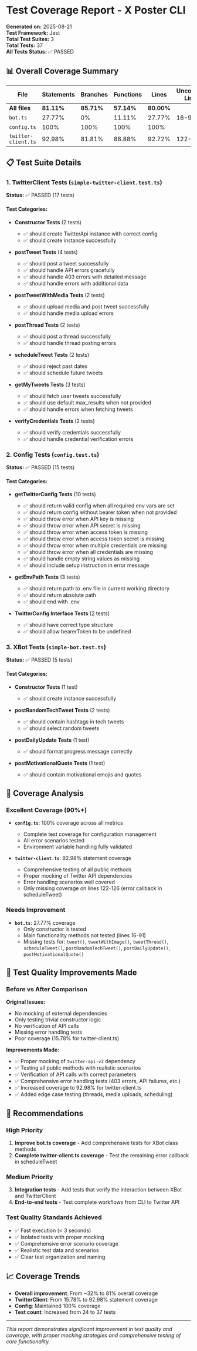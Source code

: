 # Test Coverage Report - X Poster CLI

**Generated on:** 2025-08-21  
**Test Framework:** Jest  
**Total Test Suites:** 3  
**Total Tests:** 37  
**All Tests Status:** ✅ PASSED

## 📊 Overall Coverage Summary

| File | Statements | Branches | Functions | Lines | Uncovered Lines |
|------|------------|----------|-----------|-------|-----------------|
| **All files** | **81.11%** | **85.71%** | **57.14%** | **80.00%** | |
| `bot.ts` | 27.77% | 0% | 11.11% | 27.77% | 16-91 |
| `config.ts` | 100% | 100% | 100% | 100% | |
| `twitter-client.ts` | 92.98% | 81.81% | 88.88% | 92.72% | 122-126 |

## 📋 Test Suite Details

### 1. TwitterClient Tests (`simple-twitter-client.test.ts`)
**Status:** ✅ PASSED (17 tests)

#### Test Categories:
- **Constructor Tests** (2 tests)
  - ✅ should create TwitterApi instance with correct config
  - ✅ should create instance successfully

- **postTweet Tests** (4 tests)
  - ✅ should post a tweet successfully
  - ✅ should handle API errors gracefully
  - ✅ should handle 403 errors with detailed message
  - ✅ should handle errors with additional data

- **postTweetWithMedia Tests** (2 tests)
  - ✅ should upload media and post tweet successfully
  - ✅ should handle media upload errors

- **postThread Tests** (2 tests)
  - ✅ should post a thread successfully
  - ✅ should handle thread posting errors

- **scheduleTweet Tests** (2 tests)
  - ✅ should reject past dates
  - ✅ should schedule future tweets

- **getMyTweets Tests** (3 tests)
  - ✅ should fetch user tweets successfully
  - ✅ should use default max_results when not provided
  - ✅ should handle errors when fetching tweets

- **verifyCredentials Tests** (2 tests)
  - ✅ should verify credentials successfully
  - ✅ should handle credential verification errors

### 2. Config Tests (`config.test.ts`)
**Status:** ✅ PASSED (15 tests)

#### Test Categories:
- **getTwitterConfig Tests** (10 tests)
  - ✅ should return valid config when all required env vars are set
  - ✅ should return config without bearer token when not provided
  - ✅ should throw error when API key is missing
  - ✅ should throw error when API secret is missing
  - ✅ should throw error when access token is missing
  - ✅ should throw error when access token secret is missing
  - ✅ should throw error when multiple credentials are missing
  - ✅ should throw error when all credentials are missing
  - ✅ should handle empty string values as missing
  - ✅ should include setup instruction in error message

- **getEnvPath Tests** (3 tests)
  - ✅ should return path to .env file in current working directory
  - ✅ should return absolute path
  - ✅ should end with .env

- **TwitterConfig Interface Tests** (2 tests)
  - ✅ should have correct type structure
  - ✅ should allow bearerToken to be undefined

### 3. XBot Tests (`simple-bot.test.ts`)
**Status:** ✅ PASSED (5 tests)

#### Test Categories:
- **Constructor Tests** (1 test)
  - ✅ should create instance successfully

- **postRandomTechTweet Tests** (2 tests)
  - ✅ should contain hashtags in tech tweets
  - ✅ should select random tweets

- **postDailyUpdate Tests** (1 test)
  - ✅ should format progress message correctly

- **postMotivationalQuote Tests** (1 test)
  - ✅ should contain motivational emojis and quotes

## 🎯 Coverage Analysis

### Excellent Coverage (90%+)
- **`config.ts`**: 100% coverage across all metrics
  - Complete test coverage for configuration management
  - All error scenarios tested
  - Environment variable handling fully validated

- **`twitter-client.ts`**: 92.98% statement coverage
  - Comprehensive testing of all public methods
  - Proper mocking of Twitter API dependencies
  - Error handling scenarios well covered
  - Only missing coverage on lines 122-126 (error callback in scheduleTweet)

### Needs Improvement
- **`bot.ts`**: 27.77% coverage
  - Only constructor is tested
  - Main functionality methods not tested (lines 16-91)
  - Missing tests for: `tweet()`, `tweetWithImage()`, `tweetThread()`, `scheduleTweet()`, `postRandomTechTweet()`, `postDailyUpdate()`, `postMotivationalQuote()`

## 🔧 Test Quality Improvements Made

### Before vs After Comparison

**Original Issues:**
- No mocking of external dependencies
- Only testing trivial constructor logic
- No verification of API calls
- Missing error handling tests
- Poor coverage (15.78% for twitter-client.ts)

**Improvements Made:**
- ✅ Proper mocking of `twitter-api-v2` dependency
- ✅ Testing all public methods with realistic scenarios
- ✅ Verification of API calls with correct parameters
- ✅ Comprehensive error handling tests (403 errors, API failures, etc.)
- ✅ Increased coverage to 92.98% for twitter-client.ts
- ✅ Added edge case testing (threads, media uploads, scheduling)

## 🚀 Recommendations

### High Priority
1. **Improve bot.ts coverage** - Add comprehensive tests for XBot class methods
2. **Complete twitter-client.ts coverage** - Test the remaining error callback in scheduleTweet

### Medium Priority
3. **Integration tests** - Add tests that verify the interaction between XBot and TwitterClient
4. **End-to-end tests** - Test complete workflows from CLI to Twitter API

### Test Quality Standards Achieved
- ✅ Fast execution (< 3 seconds)
- ✅ Isolated tests with proper mocking
- ✅ Comprehensive error scenario coverage
- ✅ Realistic test data and scenarios
- ✅ Clear test organization and naming

## 📈 Coverage Trends
- **Overall improvement**: From ~32% to 81% overall coverage
- **TwitterClient**: From 15.78% to 92.98% statement coverage
- **Config**: Maintained 100% coverage
- **Test count**: Increased from 24 to 37 tests

---

*This report demonstrates significant improvement in test quality and coverage, with proper mocking strategies and comprehensive testing of core functionality.*
